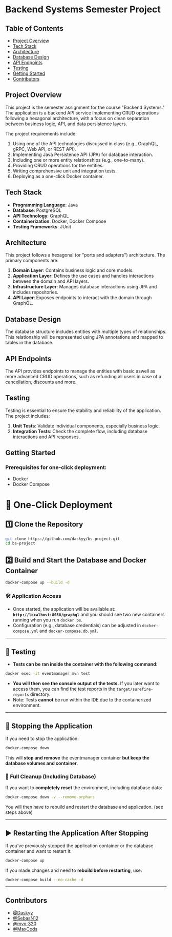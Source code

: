 # Backend Systems Semester Project

## Table of Contents
- [Project Overview](#project-overview)
- [Tech Stack](#tech-stack)
- [Architecture](#architecture)
- [Database Design](#database-design)
- [API Endpoints](#api-endpoints)
- [Testing](#testing)
- [Getting Started](#getting-started)
- [Contributors](#contributors)

## Project Overview
This project is the semester assignment for the course "Backend Systems." The application is a backend API service implementing CRUD operations following a hexagonal architecture, with a focus on clean separation between business logic, API, and data persistence layers.

The project requirements include:
1. Using one of the API technologies discussed in class (e.g., GraphQL, gRPC, Web API, or REST API).
2. Implementing Java Persistence API (JPA) for database interaction.
3. Including one or more entity relationships (e.g., one-to-many).
4. Providing CRUD operations for the entities.
5. Writing comprehensive unit and integration tests.
6. Deploying as a one-click Docker container.

## Tech Stack
- **Programming Language**: Java
- **Database**: PostgreSQL
- **API Technology**: GraphQL
- **Containerization**: Docker, Docker Compose
- **Testing Frameworks**: JUnit

## Architecture
This project follows a hexagonal (or "ports and adapters") architecture. The primary components are:
1. **Domain Layer**: Contains business logic and core models.
2. **Application Layer**: Defines the use cases and handles interactions between the domain and API layers.
3. **Infrastructure Layer**: Manages database interactions using JPA and includes repositories.
4. **API Layer**: Exposes endpoints to interact with the domain through GraphQL.

## Database Design
The database structure includes entities with multiple types of relationships.
This relationship will be represented using JPA annotations and mapped to tables in the database. 

## API Endpoints
The API provides endpoints to manage the entities with basic aswell as more advanced CRUD operations, such as refunding all users in case of a cancellation, discounts and more.

## Testing
Testing is essential to ensure the stability and reliability of the application. The project includes:
1. **Unit Tests**: Validate individual components, especially business logic.
2. **Integration Tests**: Check the complete flow, including database interactions and API responses.

## Getting Started
### Prerequisites for one-click deployment:
- Docker
- Docker Compose

# 🚀 One-Click Deployment

## 1️⃣ Clone the Repository
```bash
git clone https://github.com/daskyy/bs-project.git
cd bs-project
```

## 2️⃣ Build and Start the Database and Docker Container
```bash
docker-compose up --build -d
```

### 🛠 Application Access
- Once started, the application will be available at:  
  **`http://localhost:8080/graphql`**
and you should see two new containers running when you run `docker ps`.
- Configuration (e.g., database credentials) can be adjusted in `docker-compose.yml` and `docker-compose.db.yml`.

---

## 🧪 Testing
- **Tests can be ran inside the container with the following command:** 
```bash
docker exec -it eventmanager mvn test
```
- **You will then see the console output of the tests.** If you later want to access them, you can find the test reports in the `target/surefire-reports` directory.
- Note: Tests **cannot** be run within the IDE due to the containerized environment.
---

## 🔴 Stopping the Application
If you need to stop the application:

```bash
docker-compose down
```
This will **stop and remove** the eventmanager container **but keep the database volumes and container**.

### 🧹 Full Cleanup (Including Database)
If you want to **completely reset** the environment, including database data:

```bash
docker-compose down -v --remove-orphans
```
You will then have to rebuild and restart the database and application. (see steps above)

---

## ▶️ Restarting the Application After Stopping
If you've previously stopped the application container or the database container and want to restart it:

```bash
docker-compose up
```

If you made changes and need to **rebuild before restarting**, use:

```bash
docker-compose build --no-cache -d
```
---

## Contributors
- [@Daskyy](https://github.com/Daskyy)
- [@SebasN12](https://github.com/SebasN12)
- [@mvx-320](https://github.com/mvx-320)
- [@MaxCods](https://github.com/MaxCods)

